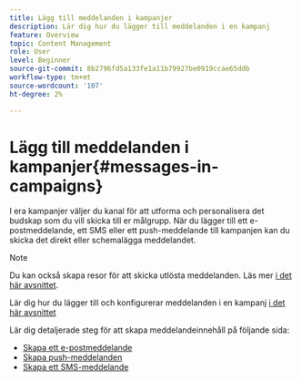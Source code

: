 ```yaml
---
title: Lägg till meddelanden i kampanjer
description: Lär dig hur du lägger till meddelanden i en kampanj
feature: Overview
topic: Content Management
role: User
level: Beginner
source-git-commit: 8b2796fd5a133fe1a11b79927be0919ccae65ddb
workflow-type: tm+mt
source-wordcount: '107'
ht-degree: 2%

---
```



# Lägg till meddelanden i kampanjer{#messages-in- campaigns}

I era kampanjer väljer du kanal för att utforma och personalisera det budskap som du vill skicka till er målgrupp. När du lägger till ett e-postmeddelande, ett SMS eller ett push-meddelande till kampanjen kan du skicka det direkt eller schemalägga meddelandet.

>[!NOTE]
>Du kan också skapa resor för att skicka utlösta meddelanden. Läs mer [i det här avsnittet](messages-in-journeys.md).

Lär dig hur du lägger till och konfigurerar meddelanden i en kampanj [i det här avsnittet](../campaigns/create-campaign.md)

Lär dig detaljerade steg för att skapa meddelandeinnehåll på följande sida:

* [Skapa ett e-postmeddelande](create-email.md)
* [Skapa push-meddelanden](create-push.md)
* [Skapa ett SMS-meddelande](create-sms.md)
